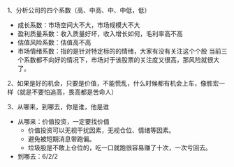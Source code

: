 1、分析公司的四个系数（高、中高、中、中低，低）
- 成长系数：市场空间大不大，市场规模大不大
- 盈利质量系数：收入质量好坏，收入增长如何，毛利率高不高
- 估值风险系数：估值高不高
- 市场情绪系数：指的是针对特定标的的情绪，大家有没有关注这个个股
当前三个系数都不向好的情况下，市场对于该股票的关注度又很高，那风险就很大了。

2、如果是好的机会，只要是价值，不能慌乱，什么时候都有机会上车，像胜宏一样（就是不要怕追高，畏高都是苦命人）

3、从哪来，到哪去，你是谁，他是谁
- 从哪来：价值投资，一定要找价值
	- 价值投资可以无视干扰因素，无视仓位、情绪等因素。
	- 避免被短期消息带跑偏。
	- 垃圾股是不敢上仓位的，吃一口就跑很容易赚了十次，一次亏回去。
- 到哪去：6/2/2